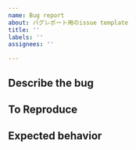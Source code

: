```yaml
---
name: Bug report
about: バグレポート用のissue template
title: ''
labels: ''
assignees: ''

---
```

<!-- てきとうな変更 -->
## Describe the bug
<!-- 発生したバグについての説明を記載する -->

## To Reproduce
<!-- バグの再現方法を具体的に記載する -->

## Expected behavior
<!-- 本来どう動くべきなのかなど、期待していた動作を記載する -->
